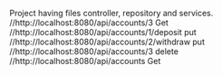 Project having files controller, repository and services.
//http://localhost:8080/api/accounts/3  Get
//http://localhost:8080/api/accounts/1/deposit put
//http://localhost:8080/api/accounts/2/withdraw put
//http://localhost:8080/api/accounts/3 delete
//http://localhost:8080/api/accounts Get
